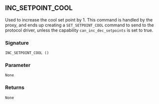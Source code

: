 ## INC\_SETPOINT\_COOL

Used to increase the cool set point by 1. This command is handled by the proxy, and ends up creating a `SET_SETPOINT_COOL` command to send to the protocol driver, unless the capability `can_inc_dec_setpoints` is set to true.


### Signature

`INC_SETPOINT_COOL ()`


### Parameter

`None`


### Returns

`None`


